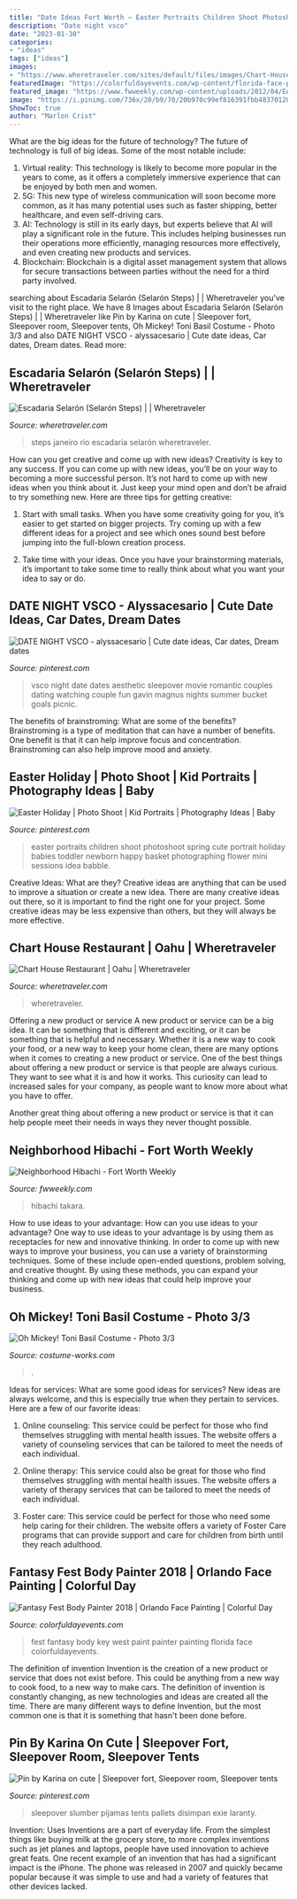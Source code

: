 ```yaml
---
title: "Date Ideas Fort Worth ~ Easter Portraits Children Shoot Photoshoot Spring Cute Portrait Holiday Babies Toddler Newborn Happy Basket Photographing Flower Mini Sessions Idea Babble"
description: "Date night vsco"
date: "2023-01-30"
categories:
- "ideas"
tags: ["ideas"]
images:
- "https://www.wheretraveler.com/sites/default/files/images/Chart-House.jpg"
featuredImage: "https://colorfuldayevents.com/wp-content/florida-face-painter/fantasy-fest/dynamic/fantasy-fest-body-paint-ideas-2016.jpg-nggid03402-ngg0dyn-210x350x100-00f0w010c011r110f110r010t010.jpg"
featured_image: "https://www.fwweekly.com/wp-content/uploads/2012/04/EATS3.jpg"
image: "https://i.pinimg.com/736x/20/b9/70/20b970c99ef816391fbb483701203786.jpg"
ShowToc: true
author: "Marlon Crist"
---
```



What are the big ideas for the future of technology?
The future of technology is full of big ideas. Some of the most notable include:
1. Virtual reality: This technology is likely to become more popular in the years to come, as it offers a completely immersive experience that can be enjoyed by both men and women.
2. 5G: This new type of wireless communication will soon become more common, as it has many potential uses such as faster shipping, better healthcare, and even self-driving cars.
3. AI: Technology is still in its early days, but experts believe that AI will play a significant role in the future. This includes helping businesses run their operations more efficiently, managing resources more effectively, and even creating new products and services.
4. Blockchain: Blockchain is a digital asset management system that allows for secure transactions between parties without the need for a third party involved.

	

		
searching about Escadaria Selarón (Selarón Steps) | | Wheretraveler you've visit to the right place. We have 8 Images about Escadaria Selarón (Selarón Steps) | | Wheretraveler like Pin by Karina on cute | Sleepover fort, Sleepover room, Sleepover tents, Oh Mickey! Toni Basil Costume - Photo 3/3 and also DATE NIGHT VSCO - alyssacesario | Cute date ideas, Car dates, Dream dates. Read more:
		
    
## Escadaria Selarón (Selarón Steps) | | Wheretraveler

<img loading=lazy src="https://www.wheretraveler.com/sites/default/files/images/tiled_steps_lapa_-_c_padchas_-_istock.jpg" onerror="this.onerror=null;this.src='https://tse3.mm.bing.net/th?id=OIP.65IgIg07O4c8abYOcgJVfAHaE7&amp;pid=15.1';" alt="Escadaria Selarón (Selarón Steps) | | Wheretraveler">

_Source: wheretraveler.com_

>steps janeiro rio escadaria selarón wheretraveler. 

	

How can you get creative and come up with new ideas?
Creativity is key to any success. If you can come up with new ideas, you’ll be on your way to becoming a more successful person. It’s not hard to come up with new ideas when you think about it. Just keep your mind open and don’t be afraid to try something new. Here are three tips for getting creative:
1. Start with small tasks. When you have some creativity going for you, it’s easier to get started on bigger projects. Try coming up with a few different ideas for a project and see which ones sound best before jumping into the full-blown creation process.

2. Take time with your ideas. Once you have your brainstorming materials, it’s important to take some time to really think about what you want your idea to say or do.

    
## DATE NIGHT VSCO - Alyssacesario | Cute Date Ideas, Car Dates, Dream Dates

<img loading=lazy src="https://i.pinimg.com/736x/20/b9/70/20b970c99ef816391fbb483701203786.jpg" onerror="this.onerror=null;this.src='https://tse2.mm.bing.net/th?id=OIP.KbFVpMseqjoJxJRv4vc0DwHaJ4&amp;pid=15.1';" alt="DATE NIGHT VSCO - alyssacesario | Cute date ideas, Car dates, Dream dates">

_Source: pinterest.com_

>vsco night date dates aesthetic sleepover movie romantic couples dating watching couple fun gavin magnus nights summer bucket goals picnic. 

	

The benefits of brainstroming: What are some of the benefits?
Brainstroming is a type of meditation that can have a number of benefits. One benefit is that it can help improve focus and concentration. Brainstroming can also help improve mood and anxiety.

    
## Easter Holiday | Photo Shoot | Kid Portraits | Photography Ideas | Baby

<img loading=lazy src="https://i.pinimg.com/736x/e9/af/b4/e9afb4cab292a52ec3b326ec2f51b22f--easter-baby-happy-easter.jpg" onerror="this.onerror=null;this.src='https://tse1.mm.bing.net/th?id=OIP.Pt6sV0zbF69MV_0HvDzxqAHaKX&amp;pid=15.1';" alt="Easter Holiday | Photo Shoot | Kid Portraits | Photography Ideas | Baby">

_Source: pinterest.com_

>easter portraits children shoot photoshoot spring cute portrait holiday babies toddler newborn happy basket photographing flower mini sessions idea babble. 

	

Creative Ideas: What are they?
Creative ideas are anything that can be used to improve a situation or create a new idea. There are many creative ideas out there, so it is important to find the right one for your project. Some creative ideas may be less expensive than others, but they will always be more effective.

    
## Chart House Restaurant | Oahu | Wheretraveler

<img loading=lazy src="https://www.wheretraveler.com/sites/default/files/images/Chart-House.jpg" onerror="this.onerror=null;this.src='https://tse2.mm.bing.net/th?id=OIP.PIi9RkJiq6hcumawUmpzRQHaFe&amp;pid=15.1';" alt="Chart House Restaurant | Oahu | Wheretraveler">

_Source: wheretraveler.com_

>wheretraveler. 

	

Offering a new product or service
A new product or service can be a big idea. It can be something that is different and exciting, or it can be something that is helpful and necessary. Whether it is a new way to cook your food, or a new way to keep your home clean, there are many options when it comes to creating a new product or service. 
One of the best things about offering a new product or service is that people are always curious. They want to see what it is and how it works. This curiosity can lead to increased sales for your company, as people want to know more about what you have to offer. 

Another great thing about offering a new product or service is that it can help people meet their needs in ways they never thought possible.

    
## Neighborhood Hibachi - Fort Worth Weekly

<img loading=lazy src="https://www.fwweekly.com/wp-content/uploads/2012/04/EATS3.jpg" onerror="this.onerror=null;this.src='https://tse1.mm.bing.net/th?id=OIP.YCVLCOQBEqORKTPoAE5NOgHaEa&amp;pid=15.1';" alt="Neighborhood Hibachi - Fort Worth Weekly">

_Source: fwweekly.com_

>hibachi takara. 

	

How to use ideas to your advantage: How can you use ideas to your advantage?
One way to use ideas to your advantage is by using them as receptacles for new and innovative thinking. In order to come up with new ways to improve your business, you can use a variety of brainstorming techniques. Some of these include open-ended questions, problem solving, and creative thought. By using these methods, you can expand your thinking and come up with new ideas that could help improve your business.

    
## Oh Mickey! Toni Basil Costume - Photo 3/3

<img loading=lazy src="https://photos.costume-works.com/full/oh_mickey_toni_basil2.jpg" onerror="this.onerror=null;this.src='https://tse3.mm.bing.net/th?id=OIP.TAPJF-Nr7EwrBilVi1wRiwHaK_&amp;pid=15.1';" alt="Oh Mickey! Toni Basil Costume - Photo 3/3">

_Source: costume-works.com_

>. 

	

Ideas for services: What are some good ideas for services?
New ideas are always welcome, and this is especially true when they pertain to services. Here are a few of our favorite ideas:
1. Online counseling: This service could be perfect for those who find themselves struggling with mental health issues. The website offers a variety of counseling services that can be tailored to meet the needs of each individual.

2. Online therapy: This service could also be great for those who find themselves struggling with mental health issues. The website offers a variety of therapy services that can be tailored to meet the needs of each individual.

3. Foster care: This service could be perfect for those who need some help caring for their children. The website offers a variety of Foster Care programs that can provide support and care for children from birth until they reach adulthood.


    
## Fantasy Fest Body Painter 2018 | Orlando Face Painting | Colorful Day

<img loading=lazy src="https://colorfuldayevents.com/wp-content/florida-face-painter/fantasy-fest/dynamic/fantasy-fest-body-paint-ideas-2016.jpg-nggid03402-ngg0dyn-210x350x100-00f0w010c011r110f110r010t010.jpg" onerror="this.onerror=null;this.src='https://tse1.mm.bing.net/th?id=OIP.9HdUjaD7v_KEZP5iHeU4kwAAAA&amp;pid=15.1';" alt="Fantasy Fest Body Painter 2018 | Orlando Face Painting | Colorful Day">

_Source: colorfuldayevents.com_

>fest fantasy body key west paint painter painting florida face colorfuldayevents. 

	

The definition of invention
Invention is the creation of a new product or service that does not exist before. This could be anything from a new way to cook food, to a new way to make cars. The definition of invention is constantly changing, as new technologies and ideas are created all the time. There are many different ways to define Invention, but the most common one is that it is something that hasn't been done before.

    
## Pin By Karina On Cute | Sleepover Fort, Sleepover Room, Sleepover Tents

<img loading=lazy src="https://i.pinimg.com/736x/36/8a/d3/368ad3507524523397074de9838a636a.jpg" onerror="this.onerror=null;this.src='https://tse4.mm.bing.net/th?id=OIP.2VJM-za6RhtC6US52VVNfAHaJ3&amp;pid=15.1';" alt="Pin by Karina on cute | Sleepover fort, Sleepover room, Sleepover tents">

_Source: pinterest.com_

>sleepover slumber pijamas tents pallets disimpan exie laranty. 

	

Invention: Uses
Inventions are a part of everyday life. From the simplest things like buying milk at the grocery store, to more complex inventions such as jet planes and laptops, people have used innovation to achieve great feats. 
One recent example of an invention that has had a significant impact is the iPhone. The phone was released in 2007 and quickly became popular because it was simple to use and had a variety of features that other devices lacked.

